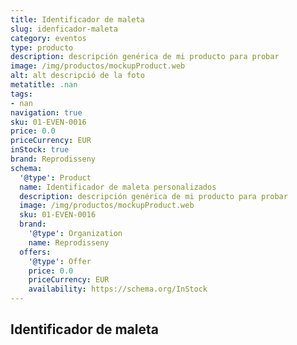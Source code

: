 ```yaml
---
title: Identificador de maleta
slug: idenficador-maleta
category: eventos
type: producto
description: descripción genérica de mi producto para probar
image: /img/productos/mockupProduct.web
alt: alt descripció de la foto
metatitle: .nan
tags:
- nan
navigation: true
sku: 01-EVEN-0016
price: 0.0
priceCurrency: EUR
inStock: true
brand: Reprodisseny
schema:
  '@type': Product
  name: Identificador de maleta personalizados
  description: descripción genérica de mi producto para probar
  image: /img/productos/mockupProduct.web
  sku: 01-EVEN-0016
  brand:
    '@type': Organization
    name: Reprodisseny
  offers:
    '@type': Offer
    price: 0.0
    priceCurrency: EUR
    availability: https://schema.org/InStock
---
```


## Identificador de maleta

